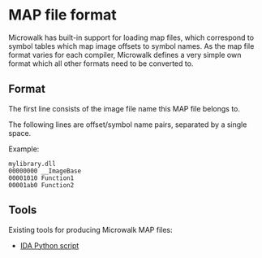 # MAP file format

Microwalk has built-in support for loading map files, which correspond to symbol tables which map image offsets to symbol names. As the map file format varies for each compiler, Microwalk defines a very simple own format which all other formats need to be converted to.

## Format

The first line consists of the image file name this MAP file belongs to.

The following lines are offset/symbol name pairs, separated by a single space.

Example:
```
mylibrary.dll
00000000 __ImageBase
00001010 Function1
00001ab0 Function2
```

## Tools

Existing tools for producing Microwalk MAP files:
- [IDA Python script](../Tools/IDA/CreateMapFile/create_map_file.py)